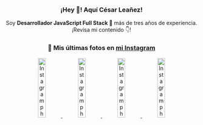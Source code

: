 <div align="center">

<h3>¡Hey 👋! Aquí César Leañez!</h3>

<p>Soy <strong>Desarrollador JavaScript Full Stack 🚀</strong> más de tres años de experiencia.<br />¡Revisa mi contenido 👇!</p>

### 📸 Mis últimas fotos en [mi Instagram](https://instagram.com/cesarsoftware.dev)


<a href='https://instagram.com/p/DKcTQWgxLum' target='_blank'>
  <img width='20%' src='https://instagram.fcmn5-2.fna.fbcdn.net/v/t51.2885-15/503849034_17919602952097059_4092165478866362923_n.jpg?stp=dst-jpg_e35_tt6&efg=eyJ2ZW5jb2RlX3RhZyI6IkZFRUQuaW1hZ2VfdXJsZ2VuLjE0NDB4MTQ0NS5zZHIuZjc1NzYxLmRlZmF1bHRfaW1hZ2UifQ&_nc_ht=instagram.fcmn5-2.fna.fbcdn.net&_nc_cat=103&_nc_oc=Q6cZ2QEZPlD5jGTtqSybRgtXFi7mvZcJtFxrGHmqaX4AGWiTdMJ491kmDH3IUkPo-I8PXBA&_nc_ohc=ooYZRjnnvrwQ7kNvwHlVUBW&_nc_gid=urZzQGvV2HkiJnu381vVYg&edm=ACWDqb8BAAAA&ccb=7-5&ig_cache_key=MzY0Njg3NDQ4NDgzMDY4MjAyMg%3D%3D.3-ccb7-5&oh=00_AfQMR4j-KItdXPyc9pABGQrZPsqw9cSaRLYxLtiJlY4svw&oe=6878D5E5&_nc_sid=ee9879' alt='Instagram photo' />
</a>
<a href='https://instagram.com/p/DKcTCZnuO-S' target='_blank'>
  <img width='20%' src='https://scontent.cdninstagram.com/v/t51.75761-15/503168549_17919602796097059_3346483577265803486_n.jpg?stp=dst-jpg_e15_tt6&_nc_cat=105&ig_cache_key=MzY0Njg3MzUyNjA5NTkwMDU2Mg%3D%3D.3-ccb1-7&ccb=1-7&_nc_sid=58cdad&efg=eyJ2ZW5jb2RlX3RhZyI6InhwaWRzLjE5MTZ4MTA3OC5zZHIifQ%3D%3D&_nc_ohc=ottuWbBlQfkQ7kNvwE4nW4W&_nc_oc=Adl1mAejTfebbGVB778uukdrpDUJUFi9Eq-Y4beJ9HxXnK3UVMrhiC-eOxbaBCRTQpI&_nc_ad=z-m&_nc_cid=1478&_nc_zt=23&_nc_ht=scontent.cdninstagram.com&_nc_gid=urZzQGvV2HkiJnu381vVYg&oh=00_AfSuKvOHK1KwJ3_Rnekcx4KeFpKDC1D2nwiV6fXhBAooig&oe=6878DC63' alt='Instagram photo' />
</a>
<a href='https://instagram.com/p/DIt9Oknp-PZ' target='_blank'>
  <img width='20%' src='https://instagram.fcmn5-2.fna.fbcdn.net/v/t51.2885-15/491444712_17914409433097059_55076089485466172_n.jpg?stp=dst-jpg_e35_tt6&efg=eyJ2ZW5jb2RlX3RhZyI6IkZFRUQuaW1hZ2VfdXJsZ2VuLjU1MngzNDEuc2RyLmY3NTc2MS5kZWZhdWx0X2ltYWdlIn0&_nc_ht=instagram.fcmn5-2.fna.fbcdn.net&_nc_cat=103&_nc_oc=Q6cZ2QEZPlD5jGTtqSybRgtXFi7mvZcJtFxrGHmqaX4AGWiTdMJ491kmDH3IUkPo-I8PXBA&_nc_ohc=Xv4dJIC9vfkQ7kNvwF43mFC&_nc_gid=urZzQGvV2HkiJnu381vVYg&edm=ACWDqb8BAAAA&ccb=7-5&ig_cache_key=MzYxNTgxNTM1ODA3ODI0Nzg5Nw%3D%3D.3-ccb7-5&oh=00_AfTYSUS6diz9aDQFvO9kNpAIH00IOqTTXvLfdAU6mGSfQQ&oe=6878C9EB&_nc_sid=ee9879' alt='Instagram photo' />
</a>
<a href='https://instagram.com/p/DICt8_ruj1K' target='_blank'>
  <img width='20%' src='https://scontent.cdninstagram.com/v/t51.71878-15/487811720_2261442050918393_7784971145546330846_n.jpg?stp=dst-jpg_e15_tt6&_nc_cat=104&ig_cache_key=MzYwMzY0NDc1NTQ5MDc4MjUzOA%3D%3D.3-ccb1-7&ccb=1-7&_nc_sid=58cdad&efg=eyJ2ZW5jb2RlX3RhZyI6InhwaWRzLjY0MHgxMTU2LnNkciJ9&_nc_ohc=GDZRJKZ8DuUQ7kNvwECbA3R&_nc_oc=AdnFojFt1r8rQWA1kuWyZ7stk9k_WmjyvnGMg8tRNBil8vjVSRDODm5r93NFu4UVwHc&_nc_ad=z-m&_nc_cid=1478&_nc_zt=23&_nc_ht=scontent.cdninstagram.com&_nc_gid=urZzQGvV2HkiJnu381vVYg&oh=00_AfR1e3bZK2mDx0u_ZfQLHhklPB4IEsFMO9nwFpmYqe9WAQ&oe=6878EEE4' alt='Instagram photo' />
</a>

</div>
